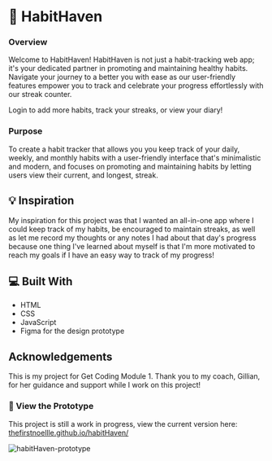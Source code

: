 # :notebook: HabitHaven

### Overview
Welcome to HabitHaven! HabitHaven is not just a habit-tracking web app; it's your dedicated partner in promoting and maintaining healthy habits. Navigate your journey to a better you with ease as our user-friendly features empower you to track and celebrate your progress effortlessly with our streak counter.

Login to add more habits, track your streaks, or view your diary!

### Purpose

To create a habit tracker that allows you you keep track of your daily, weekly, and monthly habits with a user-friendly interface that's minimalistic and modern, and focuses on promoting and maintaining habits by letting users view their current, and longest, streak.

## 💡 Inspiration

My inspiration for this project was that I wanted an all-in-one app where I could keep track of my habits, be encouraged to maintain streaks, as well as let me record my thoughts or any notes I had about that day's progress because one thing I've learned about myself is that I'm more motivated to reach my goals if I have an easy way to track of my progress! 

## :computer: Built With

- HTML
- CSS
- JavaScript
- Figma for the design prototype


## Acknowledgements
This is my project for Get Coding Module 1. Thank you to my coach, Gillian, for her guidance and support while I work on this project!

### 🚧 View the Prototype
This project is still a work in progress, view the current version here: [thefirstnoellle.github.io/habitHaven/](thefirstnoellle.github.io/habitHaven/)

![habitHaven-prototype](https://github.com/thefirstnoellle/habitHaven/assets/144460982/3c3188d0-43fc-47b0-8890-179efb67a99d)

